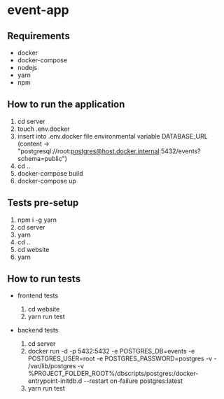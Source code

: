 # event-app

## Requirements

- docker
- docker-compose
- nodejs
- yarn
- npm

## How to run the application

1. cd server
2. touch .env.docker
3. insert into .env.docker file environmental variable DATABASE_URL (content -> "postgresql://root:postgres@host.docker.internal:5432/events?schema=public")
4. cd ..
5. docker-compose build
6. docker-compose up

## Tests pre-setup

1. npm i -g yarn
2. cd server
3. yarn
4. cd ..
5. cd website
6. yarn

## How to run tests

- frontend tests

  1. cd website
  2. yarn run test

- backend tests
  1. cd server
  2. docker run -d -p 5432:5432 -e POSTGRES_DB=events -e POSTGRES_USER=root -e POSTGRES_PASSWORD=postgres -v - /var/lib/postgres -v %PROJECT_FOLDER_ROOT%/dbscripts/postgres:/docker-entrypoint-initdb.d --restart on-failure postgres:latest
  3. yarn run test
